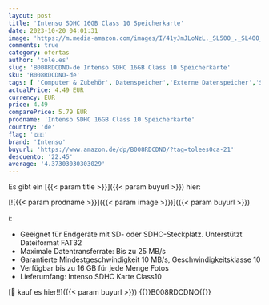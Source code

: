 ```yaml
---
layout: post
title: 'Intenso SDHC 16GB Class 10 Speicherkarte'
date: 2023-10-20 04:01:31
image: 'https://m.media-amazon.com/images/I/41yJmJLoNzL._SL500_._SL400_.jpg'
comments: true
category: ofertas
author: 'tole.es'
slug: 'B008RDCDNO-de Intenso SDHC 16GB Class 10 Speicherkarte'
sku: 'B008RDCDNO-de'
tags: [ 'Computer & Zubehör','Datenspeicher','Externe Datenspeicher','SecureDigital-Cards','Speicherkarten','intenso','🇩🇪', ]
actualPrice: 4.49 EUR
currency: EUR
price: 4.49
comparePrice: 5.79 EUR
prodname: 'Intenso SDHC 16GB Class 10 Speicherkarte'
country: 'de'
flag: '🇩🇪'
brand: 'Intenso'
buyurl: 'https://www.amazon.de/dp/B008RDCDNO/?tag=tolees0ca-21'
descuento: '22.45'
average: '4.37303030303029'
---
```


Es gibt ein [{{< param title >}}]({{< param buyurl >}}) hier:

[![{{< param prodname >}}]({{< param image >}})]({{< param buyurl >}})

ℹ️:

- Geeignet für Endgeräte mit SD- oder SDHC-Steckplatz. Unterstützt Dateiformat FAT32
- Maximale Datentransferrate: Bis zu 25 MB/s
- Garantierte Mindestgeschwindigkeit 10 MB/s, Geschwindigkeitsklasse 10
- Verfügbar bis zu 16 GB für jede Menge Fotos
- Lieferumfang: Intenso SDHC Karte Class10

[🛒 kauf es hier!!]({{< param buyurl >}})
{{<world>}}B008RDCDNO{{</world>}}
